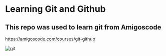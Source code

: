 # Learning Git and Github

## This repo was used to learn git from Amigoscode

https://amigoscode.com/courses/git-github

![git](https://user-images.githubusercontent.com/99733471/154832684-e6573750-a2c2-4ab3-9ba5-4de47d68aea4.jpg)
